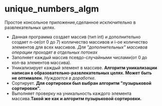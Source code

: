 # unique_numbers_algm
Простое консольное приложение,сделанное исключительно в развлекательных целях.
- Данная программа создает массив (тип int) и дополнительно создает n-ое(от 0 до 7) колличество массивов и i-ое количество элементов для всех массивов.
 *Для "дополнительных" массивов операции проходят в отдельных потоках*
- Заполняет каждый массив псевдо-случайными числами(от 0 до кол-ва элементов массива).
- Уникализирует каждый элемент в массиве. **Алгоритм уникализации написан в образовательно-развлекательных целях. Может быть не оптимален.** *Нуждается в доработке.*
- Сортирует. **Для сортировки был выбран алгоритм "пузырьковой сортировки".**
- Выполняет проверку на уникальность каждого элемента массива.**Такой же как и алгоритм пузырьковой сортировки.**
